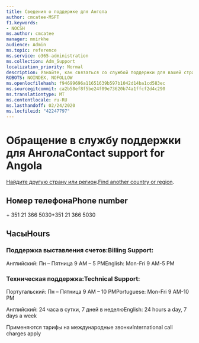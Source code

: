 ```yaml
---
title: Сведения о поддержке для Ангола
author: cmcatee-MSFT
f1.keywords:
- NOCSH
ms.author: cmcatee
manager: mnirkhe
audience: Admin
ms.topic: reference
ms.service: o365-administration
ms.collection: Adm_Support
localization_priority: Normal
description: Узнайте, как связаться со службой поддержки для вашей страны или региона.
ROBOTS: NOINDEX, NOFOLLOW
ms.openlocfilehash: f94699696a11651639b597b1042d14ba1cd583ec
ms.sourcegitcommit: ca2b58ef8f5be24f09e73620b74a1ffcf2d4c290
ms.translationtype: MT
ms.contentlocale: ru-RU
ms.lasthandoff: 02/24/2020
ms.locfileid: "42247797"
---
```

# <a name="contact-support-for-angola"></a><span data-ttu-id="6da92-103">Обращение в службу поддержки для Ангола</span><span class="sxs-lookup"><span data-stu-id="6da92-103">Contact support for Angola</span></span>

<span data-ttu-id="6da92-104">[Найдите другую страну или регион](../contact-support-for-business-products.md).</span><span class="sxs-lookup"><span data-stu-id="6da92-104">[Find another country or region](../contact-support-for-business-products.md).</span></span>

## <a name="phone-number"></a><span data-ttu-id="6da92-105">Номер телефона</span><span class="sxs-lookup"><span data-stu-id="6da92-105">Phone number</span></span>
<span data-ttu-id="6da92-106">+ 351 21 366 5030</span><span class="sxs-lookup"><span data-stu-id="6da92-106">+351 21 366 5030</span></span>

## <a name="hours"></a><span data-ttu-id="6da92-107">Часы</span><span class="sxs-lookup"><span data-stu-id="6da92-107">Hours</span></span>
### <a name="billing-support"></a><span data-ttu-id="6da92-108">Поддержка выставления счетов:</span><span class="sxs-lookup"><span data-stu-id="6da92-108">Billing Support:</span></span>

<span data-ttu-id="6da92-109">Английский: Пн – Пятница 9 AM – 5 PM</span><span class="sxs-lookup"><span data-stu-id="6da92-109">English: Mon-Fri 9 AM-5 PM</span></span>

### <a name="technical-support"></a><span data-ttu-id="6da92-110">Техническая поддержка:</span><span class="sxs-lookup"><span data-stu-id="6da92-110">Technical Support:</span></span>

<span data-ttu-id="6da92-111">Португальский: Пн – Пятница 9 AM – 10 PM</span><span class="sxs-lookup"><span data-stu-id="6da92-111">Portuguese: Mon-Fri 9 AM-10 PM</span></span>

<span data-ttu-id="6da92-112">Английский: 24 часа в сутки, 7 дней в неделю</span><span class="sxs-lookup"><span data-stu-id="6da92-112">English: 24 hours a day, 7 days a week</span></span>

<span data-ttu-id="6da92-113">Применяются тарифы на международные звонки</span><span class="sxs-lookup"><span data-stu-id="6da92-113">International call charges apply</span></span>